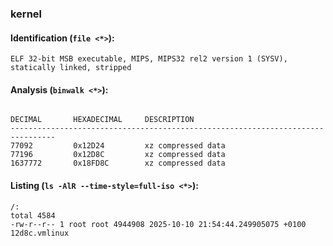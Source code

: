 ### kernel
#### Identification (`file <*>`):
```
ELF 32-bit MSB executable, MIPS, MIPS32 rel2 version 1 (SYSV), statically linked, stripped
```
#### Analysis (`binwalk <*>`):
```

DECIMAL       HEXADECIMAL     DESCRIPTION
--------------------------------------------------------------------------------
77092         0x12D24         xz compressed data
77196         0x12D8C         xz compressed data
1637772       0x18FD8C        xz compressed data
```
#### Listing (`ls -AlR --time-style=full-iso <*>`):
```
/:
total 4584
-rw-r--r-- 1 root root 4944908 2025-10-10 21:54:44.249905075 +0100 12d8c.vmlinux
```

